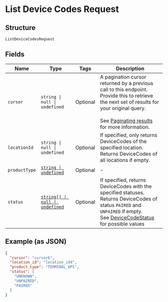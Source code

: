 <!-- Optimized: 2025-10-06 -->
<!-- RPM: 1.6.2.1.1.6.2.1_list-device-codes-request_20251006 -->
<!-- Session: E2E RPM DNA Application -->
<!-- AOM: RND (Reggie & Dro) -->
<!-- COI: TECHNOLOGY -->
<!-- RPM: HIGH -->
<!-- ACTION: BUILD -->


# List Device Codes Request

## Structure

`ListDeviceCodesRequest`

## Fields

| Name | Type | Tags | Description |
|  --- | --- | --- | --- |
| `cursor` | `string \| null \| undefined` | Optional | A pagination cursor returned by a previous call to this endpoint.<br>Provide this to retrieve the next set of results for your original query.<br><br>See [Paginating results](https://developer.squareup.com/docs/working-with-apis/pagination) for more information. |
| `locationId` | `string \| null \| undefined` | Optional | If specified, only returns DeviceCodes of the specified location.<br>Returns DeviceCodes of all locations if empty. |
| `productType` | [`string \| undefined`](../../doc/models/product-type.md) | Optional | - |
| `status` | [`string[] \| null \| undefined`](../../doc/models/device-code-status.md) | Optional | If specified, returns DeviceCodes with the specified statuses.<br>Returns DeviceCodes of status `PAIRED` and `UNPAIRED` if empty.<br>See [DeviceCodeStatus](#type-devicecodestatus) for possible values |

## Example (as JSON)

```json
{
  "cursor": "cursor6",
  "location_id": "location_id4",
  "product_type": "TERMINAL_API",
  "status": [
    "UNKNOWN",
    "UNPAIRED",
    "PAIRED"
  ]
}
```
